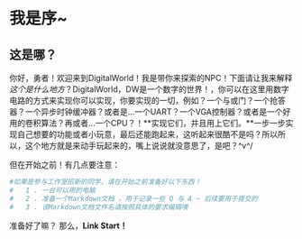 # 我是序~

## 这是哪？

你好，勇者！欢迎来到DigitalWorld！我是带你来探索的NPC！下面请让我来解释*这个是什么地方*？DigitalWorld，DW是一个数字的世界！，你可以在这里用数字电路的方式来实现你可以实现，你要实现的一切，例如？一个与或门？一个抢答器？一个异步时钟缓冲器？或者是...一个UART？一个VGA控制器？或者是一个好用的卷积算法？再或者...一个CPU？！**实现它们，并且用上它们。**一步一步实现自己想要的功能或者小玩意，最后还能跑起来，这听起来很酷不是吗？所以所以，这个地方就是来动手玩起来的，嘴上说说就没意思了，是吧？\^v^/ 

但在开始之前！有几点要注意：

~~~bash
#如果是参与工作室招新的同学，请在开始之前准备好以下东西！
#	1 . 一台可以用的电脑
#	2 . 准备一个Markdown文档 ，用于记录一些 Q 与 A ~ 后续要用于提交的
#	3 . 该Markdown文档文件名请按照具体的要求编辑噢
~~~



准备好了嘛？ 那么，**Link Start！**
